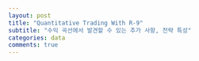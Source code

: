 ```yaml
---
layout: post
title: "Quantitative Trading With R-9"
subtitle: "수익 곡선에서 발견할 수 있는 추가 사항, 전략 특성"
categories: data
comments: true
---
```


